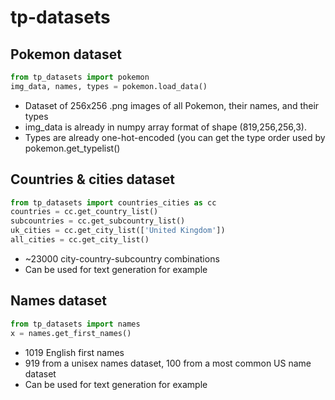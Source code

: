 # tp-datasets
## Pokemon dataset
```python
from tp_datasets import pokemon
img_data, names, types = pokemon.load_data()
```
- Dataset of 256x256 .png images of all Pokemon, their names, and their types
- img_data is already in numpy array format of shape (819,256,256,3).
- Types are already one-hot-encoded (you can get the type order used by pokemon.get_typelist()

## Countries & cities dataset
```python
from tp_datasets import countries_cities as cc
countries = cc.get_country_list()
subcountries = cc.get_subcountry_list()
uk_cities = cc.get_city_list(['United Kingdom'])
all_cities = cc.get_city_list()
```
- ~23000 city-country-subcountry combinations
- Can be used for text generation for example


## Names dataset
```python
from tp_datasets import names
x = names.get_first_names()
```
- 1019 English first names
- 919 from a unisex names dataset, 100 from a most common US name dataset
- Can be used for text generation for example
